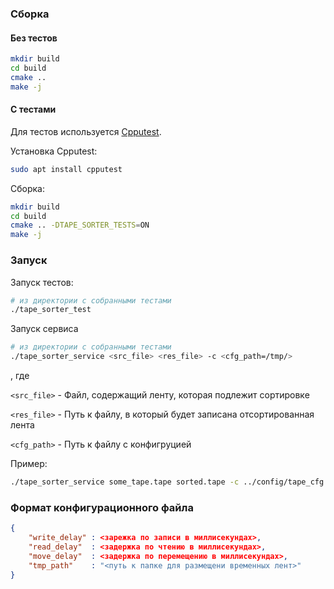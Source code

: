 ### Сборка

#### Без тестов

``` bash
mkdir build
cd build
cmake ..
make -j
```

#### С тестами

Для тестов используется [Cpputest](https://cpputest.github.io/).

Установка Cpputest:

```bash
sudo apt install cpputest
```

Сборка:

```bash	
mkdir build
cd build
cmake .. -DTAPE_SORTER_TESTS=ON
make -j
```

### Запуск

Запуск тестов:
```bash
# из директории с собранными тестами
./tape_sorter_test
```

Запуск сервиса
```bash
# из директории с собранными тестами
./tape_sorter_service <src_file> <res_file> -c <cfg_path=/tmp/>
```

, где

<code><src_file></code> - Файл, содержащий ленту, которая подлежит сортировке

<code><res_file></code> - Путь к файлу, в который будет записана отсортированная лента

<code><cfg_path></code> - Путь к файлу с конфигруцией

Пример:
```bash
./tape_sorter_service some_tape.tape sorted.tape -c ../config/tape_cfg.json
```

### Формат конфигурационного файла

``` json
{
    "write_delay" : <зарежка по записи в миллисекундах>,
    "read_delay"  : <задержка по чтению в миллисекундах>,
    "move_delay"  : <задержка по перемещению в миллисекундах>,
    "tmp_path"    : "<путь к папке для размещени временных лент>"
}
```


